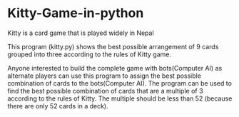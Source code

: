 # Kitty-Game-in-python
Kitty is a card game that is played widely in Nepal


This program (kitty.py) shows the best possible arrangement of 9 cards grouped into three according to the rules of Kitty game.

Anyone interested to build the complete game with bots(Computer AI) as alternate players can use this program to assign the best 
possible combination of cards to the bots(Computer AI).
The program can be used to find the best possible combination of cards that are a multiple of 3 according to the rules of Kitty. 
The multiple should be less than 52 (because there are only 52 cards in a deck).     
